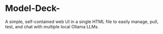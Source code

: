 # Model-Deck-
A simple, self-contained web UI in a single HTML file to easily manage, pull, test, and chat with multiple local Ollama LLMs.
